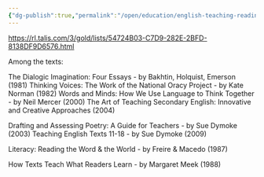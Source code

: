```yaml
---
{"dg-publish":true,"permalink":"/open/education/english-teaching-reading-list/","dgHomeLink":true,"dgPassFrontmatter":false}
---
```



https://rl.talis.com/3/gold/lists/54724B03-C7D9-282E-2BFD-8138DF9D6576.html

Among the texts:

The Dialogic Imagination: Four Essays - by Bakhtin, Holquist, Emerson (1981)
Thinking Voices: The Work of the National Oracy Project - by Kate Norman (1982)
Words and Minds: How We Use Language to Think Together - by Neil Mercer (2000)
The Art of Teaching Secondary English: Innovative and Creative Approaches (2004)

Drafting and Assessing Poetry: A Guide for Teachers - by Sue Dymoke (2003)
Teaching English Texts 11-18 - by Sue Dymoke (2009)

Literacy: Reading the Word & the World - by Freire & Macedo (1987)

How Texts Teach What Readers Learn - by Margaret Meek (1988)